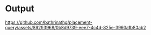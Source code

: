 # Output


https://github.com/bathrinathg/placement-query/assets/86293968/0b8d9739-eee7-4c4d-825e-3960a1b80ab2

